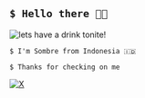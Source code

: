 ## `$ Hello there 🙌🏻`

![lets have a drink tonite!](https://i.pinimg.com/originals/6b/19/37/6b193733fe50aa075246a3b46a964ecd.gif)

`$ I'm Sombre from Indonesia 🇮🇩` 

`$ Thanks for checking on me`

[![X](https://img.shields.io/badge/X-%23000000.svg?logo=X&logoColor=white)](https://x.com/sombrebongos)
